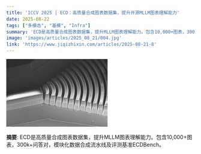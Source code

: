 ```yaml
---
title: 'ICCV 2025 | ECD：高质量合成图表数据集，提升开源MLLM图表理解能力'
date: 2025-08-22
tags: ["多模态", "基模", "Infra"]
summary: 'ECD是高质量合成图表数据集，提升MLLM图表理解能力。包含10,000+图表，300k+问答对，模块化数据合成流水线及评测基准ECDBench。'
image: 'images/articles/2025_08_21/004.jpg'
link: 'https://www.jiqizhixin.com/articles/2025-08-21-8'
---
```

![ICCV 2025 | ECD：高质量合成图表数据集，提升开源MLLM图表理解能力](images/articles/2025_08_21/004.jpg)

**摘要**: ECD是高质量合成图表数据集，提升MLLM图表理解能力。包含10,000+图表，300k+问答对，模块化数据合成流水线及评测基准ECDBench。
